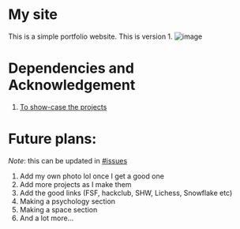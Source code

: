 # My site

This is a simple portfolio website. This is version 1.
![image](https://github.com/user-attachments/assets/630edf84-f590-452d-9194-15fbe9b17ece)


# Dependencies and Acknowledgement
1. [To show-case the projects](https://dev.to/2kabhishek/i-made-a-web-app-to-showcase-all-your-github-projects-le3)

# Future plans:
*Note*: this can be updated in [#issues](https://github.com/suryaanshah/suryaanshah.github.io/issues)

1. Add my own photo lol once I get a good one
2. Add more projects as I make them
3. Add the good links (FSF, hackclub, SHW, Lichess, Snowflake etc)
4. Making a psychology section
5. Making a space section
6. And a lot more...

